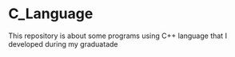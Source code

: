 # C_Language
This repository is about some programs using C++ language that I developed during my graduatade 
